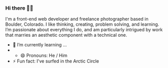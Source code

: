 ### Hi there ✌🏼

I'm a front-end web developer and freelance photographer based in Boulder, Colorado. I like thinking, creating, problem solving, and learning. I’m passionate about everything I do, and am particularly intrigued by work that marries an aesthetic component with a technical one.

- 🌱 I’m currently learning ...
- - 😄 Pronouns: He / Him
- ⚡ Fun fact: I've surfed in the Arctic Circle

<!--
**chrisfollen/chrisfollen** is a ✨ _special_ ✨ repository because its `README.md` (this file) appears on your GitHub profile.

Here are some ideas to get you started:

- 🔭 I’m currently working on ...
- 🌱 I’m currently learning ...
- 👯 I’m looking to collaborate on ...
- 🤔 I’m looking for help with ...
- 💬 Ask me about ...
- 📫 How to reach me: ...
- 😄 Pronouns: ...
- ⚡ Fun fact: ...
-->
